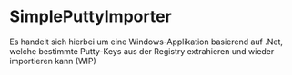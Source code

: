 # SimplePuttyImporter

Es handelt sich hierbei um eine Windows-Applikation basierend auf .Net, welche bestimmte Putty-Keys aus der Registry extrahieren und wieder importieren kann (WIP)
